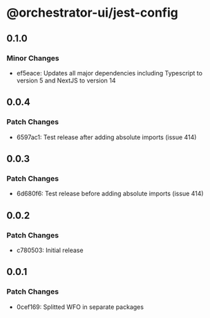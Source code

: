 # @orchestrator-ui/jest-config

## 0.1.0

### Minor Changes

- ef5eace: Updates all major dependencies including Typescript to version 5 and NextJS to version 14

## 0.0.4

### Patch Changes

- 6597ac1: Test release after adding absolute imports (issue 414)

## 0.0.3

### Patch Changes

- 6d680f6: Test release before adding absolute imports (issue 414)

## 0.0.2

### Patch Changes

- c780503: Initial release

## 0.0.1

### Patch Changes

- 0cef169: Splitted WFO in separate packages
